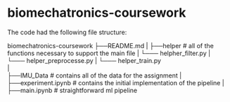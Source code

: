 # biomechatronics-coursework

The code had the following file structure:

biomechatronics-coursework
├──README.md 
|
├──helper                           # all of the functions necessary to support the main file
|   └─── helpher_filter.py
|   └─── helper_preprocesse.py
|   └─── helper_train.py	
|   
├──IMU_Data                         # contains all of the data for the assignment
|	
├──experiment.ipynb                 # contains the initial implementation of the pipeline
|	
├──main.ipynb                       # straightforward ml pipeline
